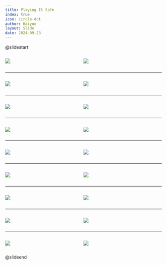 ```yaml
---
title: Playing It Safe
index: true
icon: circle-dot
author: Haiyue
layout: Slide
date: 2024-09-23
---
```

 
@slidestart

<div style="display:flex">
<div style="flex:1">

![](/reading/english/Level-K/Playing%20It%20Safe/001.webp)
</div>
<div style="flex:1">

![](/reading/english/Level-K/Playing%20It%20Safe/002.webp)
</div>
</div>

---

<div style="display:flex">
<div style="flex:1">

![](/reading/english/Level-K/Playing%20It%20Safe/003.webp)
</div>
<div style="flex:1">

![](/reading/english/Level-K/Playing%20It%20Safe/004.webp)
</div>
</div>

---

<div style="display:flex">
<div style="flex:1">

![](/reading/english/Level-K/Playing%20It%20Safe/005.webp)
</div>
<div style="flex:1">

![](/reading/english/Level-K/Playing%20It%20Safe/006.webp)
</div>
</div>

---

<div style="display:flex">
<div style="flex:1">

![](/reading/english/Level-K/Playing%20It%20Safe/007.webp)
</div>
<div style="flex:1">

![](/reading/english/Level-K/Playing%20It%20Safe/008.webp)
</div>
</div>

---

<div style="display:flex">
<div style="flex:1">

![](/reading/english/Level-K/Playing%20It%20Safe/009.webp)
</div>
<div style="flex:1">

![](/reading/english/Level-K/Playing%20It%20Safe/010.webp)
</div>
</div>

---

<div style="display:flex">
<div style="flex:1">

![](/reading/english/Level-K/Playing%20It%20Safe/011.webp)
</div>
<div style="flex:1">

![](/reading/english/Level-K/Playing%20It%20Safe/012.webp)
</div>
</div>

---

<div style="display:flex">
<div style="flex:1">

![](/reading/english/Level-K/Playing%20It%20Safe/013.webp)
</div>
<div style="flex:1">

![](/reading/english/Level-K/Playing%20It%20Safe/014.webp)
</div>
</div>

---

<div style="display:flex">
<div style="flex:1">

![](/reading/english/Level-K/Playing%20It%20Safe/015.webp)
</div>
<div style="flex:1">

![](/reading/english/Level-K/Playing%20It%20Safe/016.webp)
</div>
</div>

---

<div style="display:flex">
<div style="flex:1">

![](/reading/english/Level-K/Playing%20It%20Safe/017.webp)
</div>
<div style="flex:1">

![](/reading/english/Level-K/Playing%20It%20Safe/018.webp)
</div>
</div>

@slideend